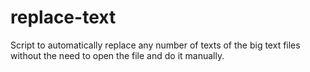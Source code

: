 # replace-text
Script to automatically replace any number of texts of the big text files without the need to open the file and do it manually.
